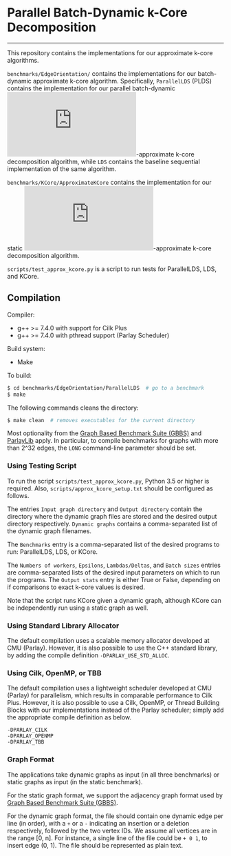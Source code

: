 # Parallel Batch-Dynamic k-Core Decomposition
--------

This repository contains the implementations for our
approximate k-core algorithms.

`benchmarks/EdgeOrientation/` contains the implementations for our batch-dynamic
approximate k-core algorithm. Specifically, `ParallelLDS` (PLDS) contains the
implementation for our parallel batch-dynamic
![equation](https://latex.codecogs.com/gif.latex?%282&plus;%5Cdelta%29)-approximate
k-core decomposition algorithm, while `LDS` contains the baseline sequential
implementation of the same algorithm.

`benchmarks/KCore/ApproximateKCore` contains the implementation for our static
![equation](https://latex.codecogs.com/gif.latex?%282&plus;%5Cdelta%29)-approximate
k-core decomposition algorithm.

`scripts/test_approx_kcore.py` is a script to run tests for ParallelLDS, 
LDS, and KCore.

Compilation
--------

Compiler:
* g++ &gt;= 7.4.0 with support for Cilk Plus
* g++ &gt;= 7.4.0 with pthread support (Parlay Scheduler)

Build system:
* Make

To build:
```sh
$ cd benchmarks/EdgeOrientation/ParallelLDS  # go to a benchmark
$ make
```

The following commands cleans the directory:
```sh
$ make clean  # removes executables for the current directory
```

Most optionality from the [Graph Based Benchmark Suite (GBBS)](https://github.com/ParAlg/gbbs) and
[ParlayLib](https://github.com/cmuparlay/parlaylib) apply. In particular, to compile benchmarks for graphs with
more than 2^32 edges, the `LONG` command-line parameter should be set.

### Using Testing Script

To run the script `scripts/test_approx_kcore.py`, Python 3.5 or higher is
required. Also, `scripts/approx_kcore_setup.txt` should be configured
as follows.

The entries `Input graph directory` and `Output directory` contain
the directory where the dynamic graph files are stored and the desired output 
directory respectively. `Dynamic graphs` contains a comma-separated
list of the dynamic graph filenames.

The `Benchmarks` entry is a comma-separated list of the desired programs 
to run: ParallelLDS, LDS, or KCore.

The `Numbers of workers`, `Epsilons`, `Lambdas/Deltas`, and `Batch sizes`
entries are comma-separated lists of the desired input parameters
on which to run the programs. The `Output stats` entry is either True or
False, depending on if comparisons to exact k-core values is desired.

Note that the script runs KCore given a dynamic graph, although KCore
can be independently run using a static graph as well.

### Using Standard Library Allocator

The default compilation uses a scalable memory allocator developed at CMU
(Parlay). However, it is also possible to use the C++ standard library,
by adding the compile definition `-DPARLAY_USE_STD_ALLOC`.

### Using Cilk, OpenMP, or TBB

The default compilation uses a lightweight scheduler developed at CMU (Parlay)
for parallelism, which results in comparable performance to Cilk Plus.
However, it is also possible to use a Cilk, OpenMP, or Thread Building
Blocks with our implementations instead of the Parlay scheduler; simply add
the appropriate compile definition as below.

```
-DPARLAY_CILK
-DPARLAY_OPENMP
-DPARLAY_TBB
```

### Graph Format

The applications take dynamic graphs as input (in all three benchmarks) or 
static graphs as input (in the static benchmark).

For the static graph format, we support the adjacency graph format used by
[Graph Based Benchmark Suite (GBBS)](https://github.com/ParAlg/gbbs).

For the dynamic graph format, the file should contain one dynamic edge per line
(in order), with a `+` or a `-` indicating an insertion or a deletion
respectively, followed by the two vertex IDs. We assume all
vertices are in the range [0, n]. For instance, a single line of the file
could be `+ 0 1`, to insert edge (0, 1). The file should be represented
as plain text.
